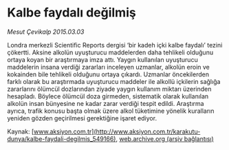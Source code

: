 # Kalbe faydalı değilmiş

*Mesut Çevikalp 2015.03.03*

<div class="pNewsDetailMainContent" itemprop="articleBody">
 <p>
  Londra merkezli Scientific Reports dergisi ‘bir kadeh içki kalbe faydalı’ tezini çökertti. Aksine alkolün uyuşturucu maddelerden daha tehlikeli olduğunu ortaya koyan bir araştırmaya imza attı. Yaygın kullanılan uyuşturucu maddelerin insana verdiği zararları inceleyen uzmanlar, alkolün eroin ve kokainden bile tehlikeli olduğunu ortaya çıkardı. Uzmanlar öncekilerden farklı olarak bu araştırmada uyuşturucu maddeler ile alkollü içkilerin sağlığa zararlarını ölümcül dozlarından ziyade yaygın kullanım miktarı üzerinden hesapladı. Böylece ölümcül doza girmeden, sistematik olarak kullanılan alkolün insan bünyesine ne kadar zarar verdiği tespit edildi. Araştırma ayrıca, trafik konusu başta olmak üzere alkol tüketimine yönelik kuralların yeniden gözden geçirilmesi gerektiğine işaret ediyor.
 </p>
</div>


Kaynak: [www.aksiyon.com.tr](http://www.aksiyon.com.tr/karakutu-dunya/kalbe-faydali-degilmis_549166), [web.archive.org (arşiv bağlantısı)](http://web.archive.org/web/20150731021108/http://www.aksiyon.com.tr/karakutu-dunya/kalbe-faydali-degilmis_549166)
